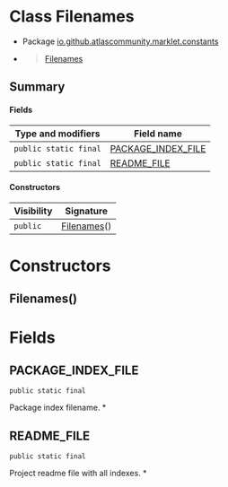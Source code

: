# Class Filenames

* Package [io.github.atlascommunity.marklet.constants](Index.md)
*  > [Filenames](Filenames.md)




## Summary
#### Fields
| Type and modifiers | Field name |
| --- | --- |
| `public static final` | [PACKAGE_INDEX_FILE](#package_index_file) |
| `public static final` | [README_FILE](#readme_file) |

#### Constructors
| Visibility | Signature |
| --- | --- |
| `public` | [Filenames](#filenames)() |



# Constructors
## Filenames()





# Fields
## PACKAGE_INDEX_FILE
`public static final` 

Package index filename. *


## README_FILE
`public static final` 

Project readme file with all indexes. *



